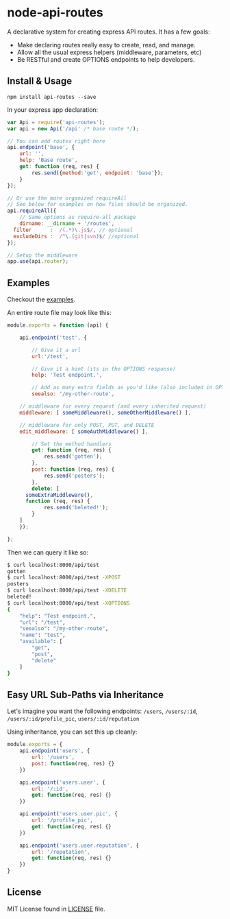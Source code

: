 node-api-routes
===============

A declarative system for creating express API routes. It has a few goals:

- Make declaring routes really easy to create, read, and manage.
- Allow all the usual express helpers (middleware, parameters, etc)
- Be RESTful and create OPTIONS endpoints to help developers.

## Install & Usage

```
npm install api-routes --save
```

In your express app declaration:

```javascript
var Api = require('api-routes');
var api = new Api('/api' /* base route */);

// You can add routes right here
api.endpoint('base', {
	url: '',
	help: 'Base route',
	get: function (req, res) {
		res.send({method:'get', endpoint: 'base'});
	}
});

// Or use the more organized requireAll
// See below for examples on how files should be organized.
api.requireAll({
	// Same options as require-all package
	dirname: __dirname + '/routes',
  filter      :  /(.*)\.js$/, // optional
  excludeDirs :  /^\.(git|svn)$/ //optional
});

// Setup the middleware
app.use(api.router);
```

## Examples

Checkout the [examples](https://github.com/yanatan16/node-api-routes/tree/master/example).

An entire route file may look like this:

```javascript
module.exports = function (api) {

	api.endpoint('test', {

		// Give it a url
		url:'/test',

		// Give it a hint (its in the OPTIONS response)
		help: 'Test endpoint.',

		// Add as many extra fields as you'd like (also included in OPTIONS)
		seealso: '/my-other-route',

    // middleware for every request (and every inherited request)
    middleware: [ someMiddleware(), someOtherMiddleware() ],

    // middleware for only POST, PUT, and DELETE
    edit_middleware: [ someAuthMiddleware() ],

		// Set the method handlers
		get: function (req, res) {
			res.send('gotten');
		},
		post: function (req, res) {
			res.send('posters');
		},
		delete: [
      someExtraMiddleware(),
      function (req, res) {
  			res.send('beleted!');
  		}
    ]
	});

};
```

Then we can query it like so:

```bash
$ curl localhost:8000/api/test
gotten
$ curl localhost:8000/api/test -XPOST
posters
$ curl localhost:8000/api/test -XDELETE
beleted!
$ curl localhost:8000/api/test -XOPTIONS
{
	"help": "Test endpoint.",
	"url": "/test",
	"seealso": "/my-other-route",
	"name": "test",
	"available": [
		"get",
		"post",
		"delete"
	]
}
```

## Easy URL Sub-Paths via Inheritance

Let's imagine you want the following endpoints: `/users`, `/users/:id`, `/users/:id/profile_pic`, `users/:id/reputation`

Using inheritance, you can set this up cleanly:

```javascript
module.exports = {
    api.endpoint('users', {
        url: '/users',
        post: function(req, res) {}
    })

    api.endpoint('users.user', {
        url: '/:id',
        get: function(req, res) {}
    })

    api.endpoint('users.user.pic', {
        url: '/profile_pic',
        get: function(req, res) {}
    })

    api.endpoint('users.user.reputation', {
        url: '/reputation',
        get: function(req, res) {}
    })
}
```

## License

MIT License found in [LICENSE](https://github.com/yanatan16/node-api-routes/blob/master/LICENSE) file.
